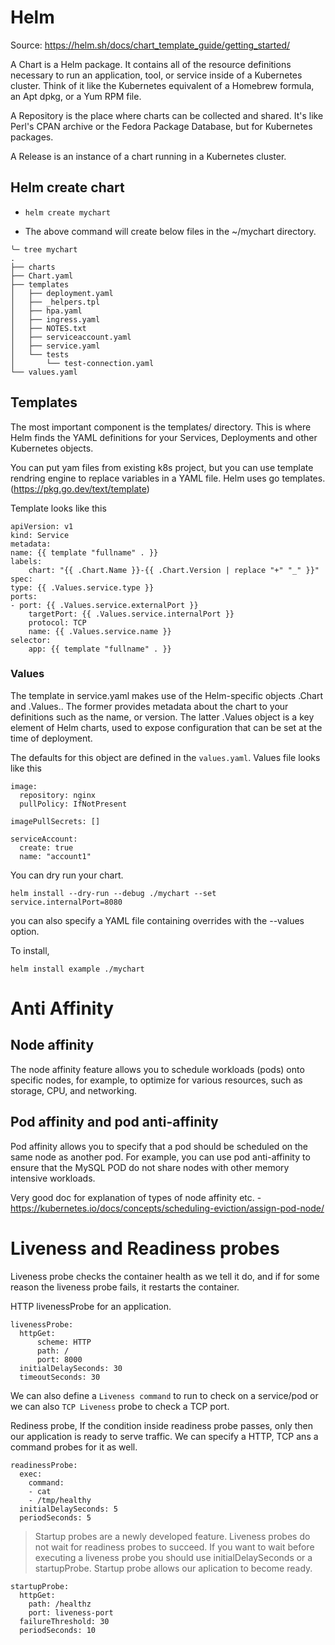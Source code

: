 # Helm

Source: https://helm.sh/docs/chart_template_guide/getting_started/

A Chart is a Helm package. It contains all of the resource definitions necessary to run an application, tool, or service inside of a Kubernetes cluster. Think of it like the Kubernetes equivalent of a Homebrew formula, an Apt dpkg, or a Yum RPM file.

A Repository is the place where charts can be collected and shared. It's like Perl's CPAN archive or the Fedora Package Database, but for Kubernetes packages.

A Release is an instance of a chart running in a Kubernetes cluster.

## Helm create chart

- `helm create mychart`

- The above command will create below files in the ~/mychart directory. 

```
╰─ tree mychart
.
├── charts
├── Chart.yaml
├── templates
│   ├── deployment.yaml
│   ├── _helpers.tpl
│   ├── hpa.yaml
│   ├── ingress.yaml
│   ├── NOTES.txt
│   ├── serviceaccount.yaml
│   ├── service.yaml
│   └── tests
│       └── test-connection.yaml
└── values.yaml
```


## Templates

The most important component is the templates/ directory. This is where Helm finds the YAML definitions for your Services, Deployments and other Kubernetes objects.

You can put yam files from existing k8s project, but you can use template rendring engine to replace variables in a YAML file.
Helm uses go templates.(https://pkg.go.dev/text/template)

Template looks like this

```
apiVersion: v1
kind: Service
metadata:
name: {{ template "fullname" . }}
labels:
    chart: "{{ .Chart.Name }}-{{ .Chart.Version | replace "+" "_" }}"
spec:
type: {{ .Values.service.type }}
ports:
- port: {{ .Values.service.externalPort }}
    targetPort: {{ .Values.service.internalPort }}
    protocol: TCP
    name: {{ .Values.service.name }}
selector:
    app: {{ template "fullname" . }}
```

### Values

The template in service.yaml makes use of the Helm-specific objects .Chart and .Values.. The former provides metadata about the chart to your definitions such as the name, or version. The latter .Values object is a key element of Helm charts, used to expose configuration that can be set at the time of deployment.

The defaults for this object are defined in the `values.yaml`. Values file looks like this

```
image:
  repository: nginx
  pullPolicy: IfNotPresent

imagePullSecrets: []

serviceAccount:
  create: true
  name: "account1"

```

You can dry run your chart. 

`helm install --dry-run --debug ./mychart --set service.internalPort=8080`

you can also specify a YAML file containing overrides with the --values option.


To install,

`helm install example ./mychart`



# Anti Affinity


## Node affinity
The node affinity feature allows you to schedule workloads (pods) onto specific nodes, for example, to optimize for various resources, such as storage, CPU, and networking.


## Pod affinity and pod anti-affinity

Pod affinity allows you to specify that a pod should be scheduled on the same node as another pod. For example, you can use pod anti-affinity to ensure that the MySQL POD do not share nodes with other memory intensive workloads.


Very good doc for explanation of types of node affinity etc. - https://kubernetes.io/docs/concepts/scheduling-eviction/assign-pod-node/


# Liveness and Readiness probes

Liveness probe checks the container health as we tell it do, and if for some reason the liveness probe fails, it restarts the container.

HTTP livenessProbe for an application.
```
livenessProbe:
  httpGet:
      scheme: HTTP
      path: /
      port: 8000
  initialDelaySeconds: 30
  timeoutSeconds: 30
```

We can also define a `Liveness command` to run to check on a service/pod or we can also `TCP Liveness` probe to check a TCP port.


Rediness probe, If the condition inside readiness probe passes, only then our application is ready to serve traffic.
We can specify a HTTP, TCP ans a command probes for it as well.

```
readinessProbe:
  exec:
    command:
    - cat
    - /tmp/healthy
  initialDelaySeconds: 5
  periodSeconds: 5
```

> Startup probes are a newly developed feature. Liveness probes do not wait for readiness probes to succeed. If you want to wait before executing a liveness probe you should use initialDelaySeconds or a startupProbe. Startup probe allows our aplication to become ready.

```
startupProbe:
  httpGet:
    path: /healthz
    port: liveness-port
  failureThreshold: 30
  periodSeconds: 10
```

